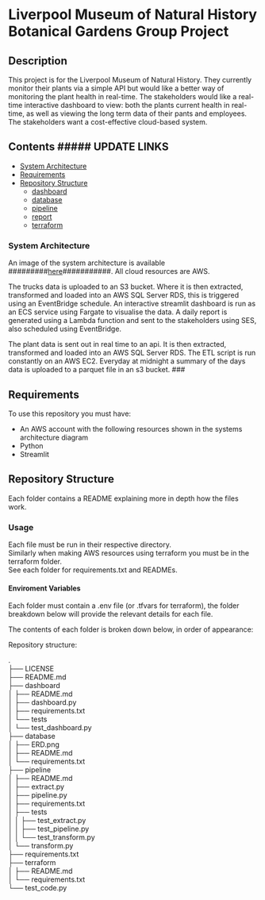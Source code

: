# Liverpool Museum of Natural History Botanical Gardens Group Project

## Description

This project is for the Liverpool Museum of Natural History. They currently monitor their plants via a simple API but would like a better way of monitoring the plant health in real-time. The stakeholders would like a real-time interactive dashboard to view: both the plants current health in real-time, as well as viewing the long term data of their pants and employees. The stakeholders want a cost-effective cloud-based system.

## Contents ##### UPDATE LINKS
- [System Architecture](#system-architecture)
- [Requirements](#requirements)
- [Repository Structure](#repository-structure)
    - [dashboard](#dashboard)
    - [database](#database)
    - [pipeline](#pipeline)
    - [report](#report)
    - [terraform](#terraform)


### System Architecture 
An image of the system architecture is available #########[here](system_architecture.png)###########. All cloud resources are AWS.

The trucks data is uploaded to an S3 bucket. Where it is then extracted, transformed and loaded into an AWS SQL Server RDS, this is triggered using an EventBridge schedule. An interactive streamlit dashboard is run as an ECS service using Fargate to visualise the data. A daily report is generated using a Lambda function and sent to the stakeholders using SES, also scheduled using EventBridge.

The plant data is sent out in real time to an api. It is then extracted, transformed and loaded into an AWS SQL Server RDS. The ETL script is run constantly on an AWS EC2. Everyday at midnight a summary of the days data is uploaded to a parquet file in an s3 bucket. ###

## Requirements

To use this repository you must have:
- An AWS account with the following resources shown in the systems architecture diagram
- Python
- Streamlit

## Repository Structure

Each folder contains a README explaining more in depth how the files work.

### Usage

Each file must be run in their respective directory.\
Similarly when making AWS resources using terraform you must be in the terraform folder.\
See each folder for requirements.txt and READMEs.

#### Enviroment Variables

Each folder must contain a .env file (or .tfvars for terraform), the folder breakdown below will provide the relevant details for each file.

The contents of each folder is broken down below, in order of appearance:

Repository structure:

.\
├── LICENSE\
├── README.md\
├── dashboard\
│   ├── README.md\
│   ├── dashboard.py\
│   ├── requirements.txt\
│   └── tests\
│       └── test_dashboard.py\
├── database\
│   ├── ERD.png\
│   ├── README.md\
│   └── requirements.txt\
├── pipeline\
│   ├── README.md\
│   ├── extract.py\
│   ├── pipeline.py\
│   ├── requirements.txt\
│   ├── tests\
│   │   ├── test_extract.py\
│   │   ├── test_pipeline.py\
│   │   └── test_transform.py\
│   └── transform.py\
├── requirements.txt\
├── terraform\
│   ├── README.md\
│   └── requirements.txt\
└── test_code.py

